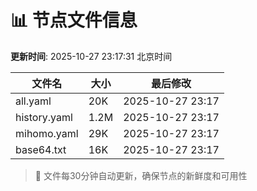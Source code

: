 # 📊 节点文件信息

**更新时间**: 2025-10-27 23:17:31 北京时间

| 文件名 | 大小 | 最后修改 |
|--------|------|----------|
| all.yaml | 20K | 2025-10-27 23:17 |
| history.yaml | 1.2M | 2025-10-27 23:17 |
| mihomo.yaml | 29K | 2025-10-27 23:17 |
| base64.txt | 16K | 2025-10-27 23:17 |

> 🔄 文件每30分钟自动更新，确保节点的新鲜度和可用性
